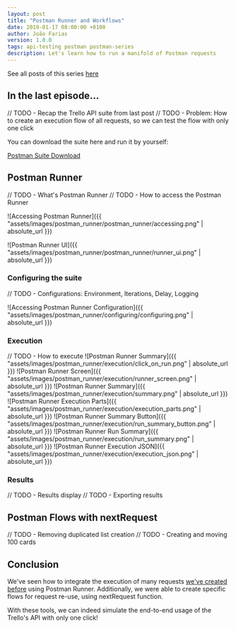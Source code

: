 ```yaml
---
layout: post
title: "Postman Runner and Workflows"
date: 2019-01-17 08:00:00 +0100
author: João Farias
version: 1.0.0
tags: api-testing postman postman-series
description: Let's learn how to run a manifold of Postman requests
---
```


See all posts of this series [here](http://thatsabug.com/tag/postman-series.html)

## In the last episode...

// TODO - Recap the Trello API suite from last post
// TODO - Problem: How to create an execution flow of all requests, so we can test the flow with only one click

You can download the suite here and run it by yourself:

[Postman Suite Download](https://raw.githubusercontent.com/JoaoGFarias/JoaoGFarias.github.io/api_postman_post/assets/images/postman_intro/thats_a_bug_postman_trello.postman_collection.json)

## Postman Runner

// TODO - What's Postman Runner
// TODO - How to access the Postman Runner

![Accessing Postman Runner]({{ "assets/images/postman_runner/postman_runner/accessing.png" | absolute_url }})

![Postman Runner UI]({{ "assets/images/postman_runner/postman_runner/runner_ui.png" | absolute_url }})

### Configuring the suite

// TODO - Configurations: Environment, Iterations, Delay, Logging

![Accessing Postman Runner Configuration]({{ "assets/images/postman_runner/configuring/configuring.png" | absolute_url }})

### Execution

// TODO - How to execute
![Postman Runner Summary]({{ "assets/images/postman_runner/execution/click_on_run.png" | absolute_url }})
![Postman Runner Screen]({{ "assets/images/postman_runner/execution/runner_screen.png" | absolute_url }})
![Postman Runner Summary]({{ "assets/images/postman_runner/execution/summary.png" | absolute_url }})
![Postman Runner Execution Parts]({{ "assets/images/postman_runner/execution/execution_parts.png" | absolute_url }})
![Postman Runner Summary Button]({{ "assets/images/postman_runner/execution/run_summary_button.png" | absolute_url }})
![Postman Runner Run Summary]({{ "assets/images/postman_runner/execution/run_summary.png" | absolute_url }})
![Postman Runner Execution JSON]({{ "assets/images/postman_runner/execution/execution_json.png" | absolute_url }})

### Results

// TODO - Results display
// TODO - Exporting results

## Postman Flows with nextRequest

// TODO - Removing duplicated list creation
// TODO - Creating and moving 100 cards


## Conclusion

We've seen how to integrate the execution of many requests [we've created before](http://thatsabug.com/2019/01/10/intro_postman_trello.html) using Postman Runner. Additionally, we were able to create specific flows for request re-use, using nextRequest function.

With these tools, we can indeed simulate the end-to-end usage of the Trello's API with only one click! 